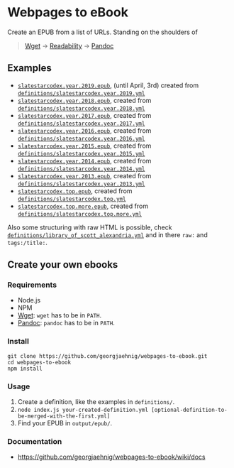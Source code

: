# Webpages to eBook

Create an EPUB from a list of URLs. Standing on the shoulders of 

> [Wget](https://www.gnu.org/software/wget/) → [Readability](https://github.com/mozilla/readability) → [Pandoc](https://pandoc.org/)


## Examples
- [`slatestarcodex.year.2019.epub`](https://drive.google.com/open?id=1liKxjGrMzbYEPOFP7o-_TkSmmkkzaBZP), (until April, 3rd) created from [`definitions/slatestarcodex.year.2019.yml`](definitions/slatestarcodex.year.2019.yml)
- [`slatestarcodex.year.2018.epub`](https://drive.google.com/open?id=12AaNlYfNHz8Ym2vo2P5zlHmIvAZFT0_B), created from [`definitions/slatestarcodex.year.2018.yml`](definitions/slatestarcodex.year.2018.yml)
- [`slatestarcodex.year.2017.epub`](https://drive.google.com/open?id=0B73-tppgbUreVy05TXlOcm5DczQ), created from [`definitions/slatestarcodex.year.2017.yml`](definitions/slatestarcodex.year.2017.yml)
- [`slatestarcodex.year.2016.epub`](https://drive.google.com/open?id=0B73-tppgbUreNE94UEdFTnNDTHM), created from [`definitions/slatestarcodex.year.2016.yml`](definitions/slatestarcodex.year.2016.yml)
- [`slatestarcodex.year.2015.epub`](https://drive.google.com/open?id=0B73-tppgbUreZlU1N1h3TUFHM1k), created from [`definitions/slatestarcodex.year.2015.yml`](definitions/slatestarcodex.year.2015.yml)
- [`slatestarcodex.year.2014.epub`](https://drive.google.com/open?id=0B73-tppgbUreZExTZ1hOdHdWMjg), created from [`definitions/slatestarcodex.year.2014.yml`](definitions/slatestarcodex.year.2014.yml)
- [`slatestarcodex.year.2013.epub`](https://drive.google.com/open?id=0B73-tppgbUredzNjY0xPbmNOVms), created from [`definitions/slatestarcodex.year.2013.yml`](definitions/slatestarcodex.year.2013.yml)
- [`slatestarcodex.top.epub`](https://drive.google.com/open?id=0B73-tppgbUreZkxqU0ZQcjhzQ1E), created from [`definitions/slatestarcodex.top.yml`](definitions/slatestarcodex.top.yml)
- [`slatestarcodex.top.more.epub`](https://drive.google.com/open?id=12JMJOpV_SazxNPhrCptk0hydJPrrJH4M), created from [`definitions/slatestarcodex.top.more.yml`](definitions/slatestarcodex.top.more.yml)

Also some structuring with raw HTML is possible, check 
[`definitions/library_of_scott_alexandria.yml`](definitions/library_of_scott_alexandria.yml) and in there `raw:` and `tags:/title:`.


## Create your own ebooks

### Requirements

- Node.js
- NPM
- [Wget](https://www.gnu.org/software/wget/): `wget` has to be in `PATH`.
- [Pandoc](https://pandoc.org/): `pandoc` has to be in `PATH`.

### Install

    git clone https://github.com/georgjaehnig/webpages-to-ebook.git
    cd webpages-to-ebook
    npm install

### Usage

1. Create a definition, like the examples in `definitions/`.
2. `node index.js your-created-definition.yml [optional-definition-to-be-merged-with-the-first.yml]`
3. Find your EPUB in `output/epub/`.

### Documentation

- https://github.com/georgjaehnig/webpages-to-ebook/wiki/docs
